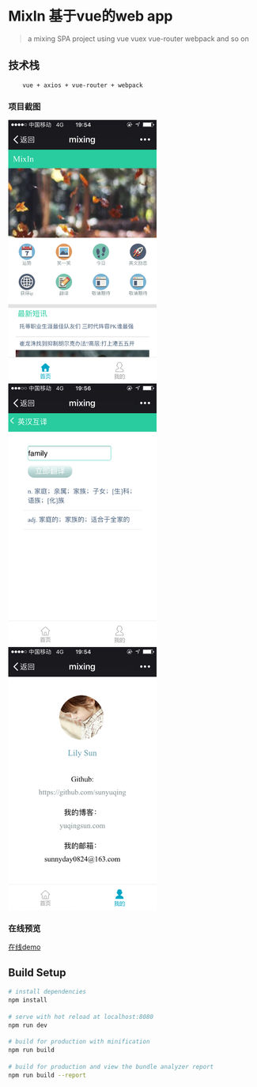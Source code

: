 # MixIn 基于vue的web app

> a mixing SPA project using vue vuex vue-router webpack and so on

## 技术栈
        
        vue + axios + vue-router + webpack 

### 项目截图

<img src="proImg/mixIn-1.jpg" width = "300" height = "533" align=center />
<img src="proImg/mixIn-2.jpg" width = "300" height = "533" align=center />
<img src="proImg/mixIn-3.jpg" width = "300" height = "533" align=center />

### 在线预览

   [在线demo](http://sunyuqing.coding.me/mixIn)             

## Build Setup

``` bash
# install dependencies
npm install

# serve with hot reload at localhost:8080
npm run dev

# build for production with minification
npm run build

# build for production and view the bundle analyzer report
npm run build --report
```
